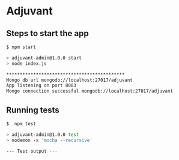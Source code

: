 # Adjuvant

## Steps to start the app

```sh
$ npm start

> adjuvant-admin@1.0.0 start
> node index.js

********************************************
Mongo db url mongodb://localhost:27017/adjuvant
App listening on port 8083
Mongo connection successful mongodb://localhost:27017/adjuvant
```

## Running tests

```sh
$  npm test

> adjuvant-admin@1.0.0 test
> nodemon -x 'mocha --recursive'

--- Test output ---
```
